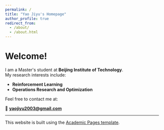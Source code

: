 ```yaml
---
permalink: /
title: "Yao Jiyu's Homepage"
author_profile: true
redirect_from: 
  - /about/
  - /about.html
---
```


# Welcome!

I am a Master's student at **Beijing Institute of Technology**.  
My research interests include:

- **Reinforcement Learning**  
- **Operations Research and Optimization**

Feel free to contact me at:

📧 **yaojiyu2003@gmail.com**

---

This website is built using the [Academic Pages template](https://github.com/academicpages/academicpages.github.io).
